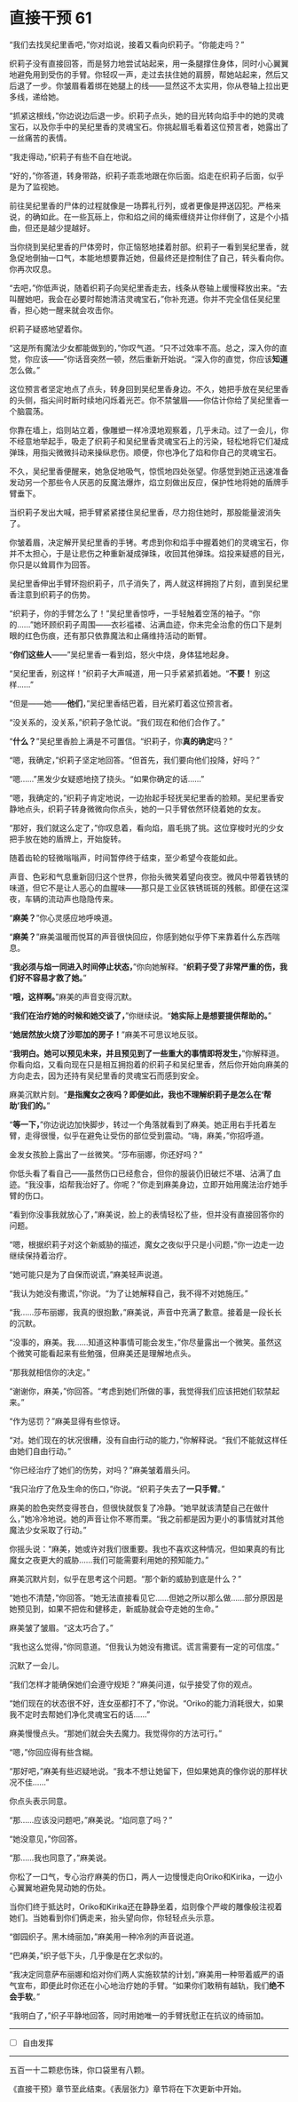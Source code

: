 # 直接干预 61

“我们去找吴纪里香吧，”你对焰说，接着又看向织莉子。“你能走吗？”

织莉子没有直接回答，而是努力地尝试站起来，用一条腿撑住身体，同时小心翼翼地避免用到受伤的手臂。你轻叹一声，走过去扶住她的肩膀，帮她站起来，然后又后退了一步。你皱眉看着绑在她腿上的线——显然这不太实用，你从卷轴上拉出更多线，递给她。

“抓紧这根线，”你边说边后退一步。织莉子点头，她的目光转向焰手中的她的灵魂宝石，以及你手中的吴纪里香的灵魂宝石。你挑起眉毛看着这位预言者，她露出了一丝痛苦的表情。

“我走得动，”织莉子有些不自在地说。

“好的，”你答道，转身带路，织莉子乖乖地跟在你后面。焰走在织莉子后面，似乎是为了监视她。

前往吴纪里香的尸体的过程就像是一场葬礼行列，或者更像是押送囚犯。严格来说，的确如此。在一些瓦砾上，你和焰之间的绳索缠绕并让你绊倒了，这是个小插曲，但还是越少提越好。

当你绕到吴纪里香的尸体旁时，你正恼怒地揉着肘部。织莉子一看到吴纪里香，就急促地倒抽一口气，本能地想要靠近她，但最终还是控制住了自己，转头看向你。你再次叹息。

“去吧，”你低声说，随着织莉子向吴纪里香走去，线条从卷轴上缓慢释放出来。“去叫醒她吧，我会在必要时帮她清洁灵魂宝石，”你补充道。你并不完全信任吴纪里香，担心她一醒来就会攻击你。

织莉子疑惑地望着你。

“这是所有魔法少女都能做到的，”你叹气道。“只不过效率不高。总之，深入你的直觉，你应该——”你话音突然一顿，然后重新开始说。“深入你的直觉，你应该**知道**怎么做。”

这位预言者坚定地点了点头，转身回到吴纪里香身边。不久，她把手放在吴纪里香的头侧，指尖间时断时续地闪烁着光芒。你不禁皱眉——你估计你给了吴纪里香一个脑震荡。

你靠在墙上，焰则站立着，像雕塑一样冷漠地观察着，几乎未动。过了一会儿，你不经意地举起手，吸走了织莉子和吴纪里香灵魂宝石上的污染，轻松地将它们凝成弹珠，用指尖微微抖动来操纵悲伤。顺便，你也净化了焰和你自己的灵魂宝石。

不久，吴纪里香便醒来，她急促地吸气，惊慌地四处张望。你感觉到她正迅速准备发动另一个那些令人厌恶的反魔法爆炸，焰立刻做出反应，保护性地将她的盾牌手臂垂下。

当织莉子发出大喊，把手臂紧紧搂住吴纪里香，尽力抱住她时，那股能量波消失了。

你皱着眉，决定解开吴纪里香的手铐。考虑到你和焰手中握着她们的灵魂宝石，你并不太担心，于是让悲伤之种重新凝成弹珠，收回其他弹珠。焰投来疑惑的目光，你只是以耸肩作为回答。

吴纪里香伸出手臂环抱织莉子，爪子消失了，两人就这样拥抱了片刻，直到吴纪里香注意到织莉子的伤势。

“织莉子，你的手臂怎么了！”吴纪里香惊呼，一手轻触着空荡的袖子。“你的……”她环顾织莉子周围——衣衫褴褛、沾满血迹，你未完全治愈的伤口下是刺眼的红色伤痕，还有那只依靠魔法和止痛维持活动的断臂。

“**你们这些人**——”吴纪里香一看到焰，怒火中烧，身体猛地起身。

“吴纪里香，别这样！”织莉子大声喊道，用一只手紧紧抓着她。“**不要！** 别这样……”

“但是——她——**他们**，”吴纪里香结巴着，目光紧盯着这位预言者。

“没关系的，没关系，”织莉子急忙说。“我们现在和他们合作了。”

“**什么？**”吴纪里香脸上满是不可置信。“织莉子，你**真的确定**吗？”

“嗯，我确定，”织莉子坚定地回答。“但首先，我们要向他们投降，好吗？”

“嗯……”黑发少女疑惑地挠了挠头。“如果你确定的话……”

“嗯，我确定的，”织莉子肯定地说，一边抬起手轻抚吴纪里香的脸颊。吴纪里香安静地点头，织莉子转身微微向你点头，她的一只手臂依然环绕着她的女友。

“那好，我们就这么定了，”你叹息着，看向焰，眉毛挑了挑。这位穿梭时光的少女把手放在她的盾牌上，开始旋转。

随着齿轮的轻微嗡嗡声，时间暂停终于结束，至少希望今夜能如此。

声音、色彩和气息重新回归这个世界，你抬头微笑着望向夜空。微风中带着铁锈的味道，但它不是让人恶心的血腥味——那只是工业区铁锈斑斑的残骸。即便在这深夜，车辆的流动声也隐隐传来。

“**麻美？**”你心灵感应地呼唤道。

“**麻美？**”麻美温暖而悦耳的声音很快回应，你感到她似乎停下来靠着什么东西喘息。

“**我必须与焰一同进入时间停止状态，**”你向她解释。“**织莉子受了非常严重的伤，我们好不容易才救了她。**”

“**哦，这样啊。**”麻美的声音变得沉默。

“**我们在治疗她的时候和她交谈了，**”你继续说。“**她实际上是想要提供帮助的。**”

“**她居然放火烧了沙耶加的房子！**”麻美不可思议地反驳。

“**我明白。她可以预见未来，并且预见到了一些重大的事情即将发生，**”你解释道。你看向焰，又看向现在只是相互拥抱着的织莉子和吴纪里香，然后你开始向麻美的方向走去，因为还持有吴纪里香的灵魂宝石而感到安全。

麻美沉默片刻。“**是指魔女之夜吗？即便如此，我也不理解织莉子是怎么在‘帮助’我们的。**”

“**等一下，**”你边说边加快脚步，转过一个角落就看到了麻美。她正用右手托着左臂，走得很慢，似乎在避免让受伤的部位受到震动。“嗨，麻美，”你招呼道。

金发女孩脸上露出了一丝微笑。“莎布丽娜，你还好吗？”

你低头看了看自己——虽然伤口已经愈合，但你的服装仍旧破烂不堪、沾满了血迹。“我没事，焰帮我治好了。你呢？”你走到麻美身边，立即开始用魔法治疗她手臂的伤口。

“看到你没事我就放心了，”麻美说，脸上的表情轻松了些，但并没有直接回答你的问题。

“嗯，根据织莉子对这个新威胁的描述，魔女之夜似乎只是小问题，”你一边走一边继续保持着治疗。

“她可能只是为了自保而说谎，”麻美轻声说道。

“我认为她没有撒谎，”你说。“为了让她解释自己，我不得不对她施压。”

“我……莎布丽娜，我真的很抱歉，”麻美说，声音中充满了歉意。接着是一段长长的沉默。

“没事的，麻美。我……知道这种事情可能会发生，”你尽量露出一个微笑。虽然这个微笑可能看起来有些勉强，但麻美还是理解地点头。

“那我就相信你的决定。”

“谢谢你，麻美，”你回答。“考虑到她们所做的事，我觉得我们应该把她们软禁起来。”

“作为惩罚？”麻美显得有些惊讶。

“对。她们现在的状况很糟，没有自由行动的能力，”你解释说。“我们不能就这样任由她们自由行动。”

“你已经治疗了她们的伤势，对吗？”麻美皱着眉头问。

“我只治疗了危及生命的伤口，”你说。“织莉子失去了**一只手臂**。”

麻美的脸色突然变得苍白，但很快就恢复了冷静。“她早就该清楚自己在做什么，”她冷冷地说。她的声音让你不寒而栗。“我之前都是因为更小的事情就对其他魔法少女采取了行动。”

你摇头说：“麻美，她或许对我们很重要。我也不喜欢这种情况，但如果真的有比魔女之夜更大的威胁……我们可能需要利用她的预知能力。”

麻美沉默片刻，似乎在思考这个问题。“那个新的威胁到底是什么？”

“她也不清楚，”你回答。“她无法直接看见它……但她之所以那么做……部分原因是她预见到，如果不把佐和健移走，新威胁就会夺走她的生命。”

麻美皱了皱眉。“这太巧合了。”

“我也这么觉得，”你同意道。“但我认为她没有撒谎。谎言需要有一定的可信度。”

沉默了一会儿。

“我们怎样才能确保她们会遵守规矩？”麻美问道，似乎接受了你的观点。

“她们现在的状态很不好，连女巫都打不了，”你说。“Oriko的能力消耗很大，如果我不定时去帮她们净化灵魂宝石的话……”

麻美慢慢点头。“那她们就会失去魔力。我觉得你的方法可行。”

“嗯，”你回应得有些含糊。

“那好吧，”麻美有些迟疑地说。“我本不想让她留下，但如果她真的像你说的那样状况不佳……”

你点头表示同意。

“那……应该没问题吧，”麻美说。“焰同意了吗？”

“她没意见，”你回答。

“那……我也同意了，”麻美说。

你松了一口气，专心治疗麻美的伤口，两人一边慢慢走向Oriko和Kirika，一边小心翼翼地避免晃动她的伤处。

当你们终于抵达时，Oriko和Kirika还在静静坐着，焰则像个严峻的雕像般注视着她们。当她看到你们俩走来，抬头望向你，你轻轻点头示意。

“御园织子。黑木绮丽加，”麻美用一种冷冽的声音说道。

“巴麻美，”织子低下头，几乎像是在乞求似的。

“我决定同意萨布丽娜和焰对你们两人实施软禁的计划，”麻美用一种带着威严的语气宣布，即便此时你还在小心地治疗她的手臂。“如果你们敢稍有越轨，我们**绝不会手软**。”

“我明白了，”织子平静地回答，同时用她唯一的手臂抚慰正在抗议的绮丽加。

***

- [ ] 自由发挥

***

五百一十二颗悲伤珠，你口袋里有八颗。

《直接干预》章节至此结束。《表层张力》章节将在下次更新中开始。
